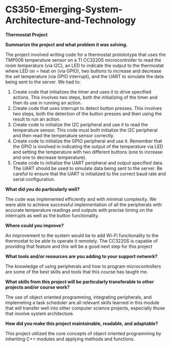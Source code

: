 # CS350-Emerging-System-Architecture-and-Technology

**Thermostat Project**

**Summarize the project and what problem it was solving.**

The project involved writing code for a thermostat protototype that uses the TMP006 temperature sensor on a TI CC3220S microcontroller to read the room temperature (via I2C), an LED to indicate the output to the thermostat where LED on = heat on (via GPIO), two buttons to increase and decrease the set temperature (via GPIO interrupt), and the UART to simulate the data being sent to the server. We had to:

1. Create code that initializes the timer and uses it to drive specified actions. This involves two steps, both the initializing of the timer and then its use in running an action.
2. Create code that uses interrupt to detect button presses. This involves two steps, both the detection of the button presses and then using the result to run an action.
3. Create code to initialize the I2C peripheral and use it to read the temperature sensor. This code must both initialize the I2C peripheral and then read the temperature sensor correctly.
4. Create code to initialize the GPIO peripheral and use it. Remember that the GPIO is involved in indicating the output of the temperature via LED and setting the temperature with two different buttons (one to increase and one to decrease temperature).
5. Create code to initialize the UART peripheral and output specified data. The UART should be used to simulate data being sent to the server. Be careful to ensure that the UART is initialized to the correct baud rate and serial configuration.

**What did you do particularly well?**

The code was implemented efficiently and with minimal complexity. We were able to achieve successful implementation of all the peripherals with accurate temperature readings and outputs with precise timing on the interrupts as well as the button functionality.

**Where could you improve?**

An improvement to the system would be to add Wi-Fi functionality to the thermostat to be able to operate it remotely. The CC3220S is capable of providing that feature and this will be a good next step for this project

**What tools and/or resources are you adding to your support network?**

The knowledge of using peripherals and how to program microcontrollers are some of the best skills and tools that this course has taught me.

**What skills from this project will be particularly transferable to other projects and/or course work?**

The use of object oriented programming, integrating peripherals, and implemeting a task scheduler are all relevant skills learned in this module that will transfer well into other computer science projects, especially those that involve system architecture. 

**How did you make this project maintainable, readable, and adaptable?**

This project utilized the core concepts of object oriented programming by inheriting C++ modules and applying methods and functions.


